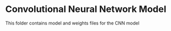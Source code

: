 # Convolutional Neural Network Model

This folder contains model and weights files for the CNN model
